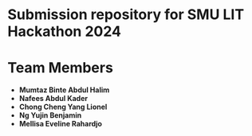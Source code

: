 # Submission repository for SMU LIT Hackathon 2024

# Team Members
- **Mumtaz Binte Abdul Halim**
- **Nafees Abdul Kader**
- **Chong Cheng Yang Lionel**
- **Ng Yujin Benjamin**
- **Mellisa Eveline Rahardjo**
